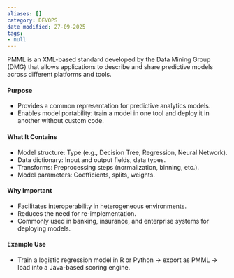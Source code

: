 ```yaml
---
aliases: []
category: DEVOPS
date modified: 27-09-2025
tags:
- null
---
```

PMML is an XML-based standard developed by the Data Mining Group (DMG) that allows applications to describe and share predictive models across different platforms and tools.
#### Purpose
* Provides a common representation for predictive analytics models.
* Enables model portability: train a model in one tool and deploy it in another without custom code.
#### What It Contains
* Model structure: Type (e.g., Decision Tree, Regression, Neural Network).
* Data dictionary: Input and output fields, data types.
* Transforms: Preprocessing steps (normalization, binning, etc.).
* Model parameters: Coefficients, splits, weights.
#### Why Important
* Facilitates interoperability in heterogeneous environments.
* Reduces the need for re-implementation.
* Commonly used in banking, insurance, and enterprise systems for deploying models.
#### Example Use
* Train a logistic regression model in R or Python → export as PMML → load into a Java-based scoring engine.
